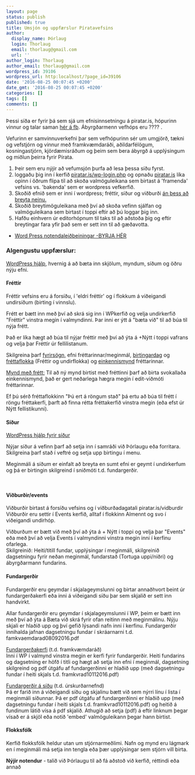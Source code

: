 ```yaml
---
layout: page
status: publish
published: true
title: Umsjón og uppfærslur Píratavefsins
author:
  display_name: Þórlaug
  login: Thorlaug
  email: thorlaug@gmail.com
  url: ''
author_login: Thorlaug
author_email: thorlaug@gmail.com
wordpress_id: 39106
wordpress_url: http:localhost/?page_id=39106
date: '2016-08-25 00:07:45 +0200'
date_gmt: '2016-08-25 00:07:45 +0200'
categories: []
tags: []
comments: []
---
```

<p>Þessi síða er fyrir þá sem sjá um efnisinnsetningu á piratar.is, hópurinn vinnur og talar saman <a href="https://www.facebook.com/groups/1310564035628226/permalink/1310574758960487/?comment_id=1310590992292197&amp;reply_comment_id=1310603905624239&amp;notif_t=group_comment&amp;notif_id=1472674174059943">hér á fb</a>. Ábyrgðarmenn vefhóps eru ???? .</p>
<p>Vefurinn er samvinnuverkefni þar sem vefhópurinn sér um umgjörð, tækni og vefstjórn og vinnur með framkvæmdaráði, aðildarfélögum, kosningastjórn, kjördæmisráðum og þeim sem bera ábyrgð á upplýsingum og miðlun þeirra fyrir Pírata.</p>
<ol>
<li>Þeir sem eru nýjir að vefumsjón þurfa að lesa þessa síðu fyrst.</li>
<li>loggaðu þig inn í kerfið <a href="http://www.piratar.is/wp-login.php">piratar.is/wp-login.php</a> og opnaðu <a href="http:localhost/" target="_blank" rel="noopener">piratar.is</a> líka opinn í öðrum flipa til að skoða valmöguleikana sem birtast á 'framenda' vefsins vs. 'bakenda' sem er wordpress vefkerfið.</li>
<li>Skoðið efnið sem er inni í wordpress; fréttir, síður og viðburði <span style="text-decoration: underline;">án þess að breyta neinu.</span></li>
<li>Skoðið breytimöguleikana með því að skoða vefinn sjálfan og valmöguleikana sem birtast í toppi eftir að þú loggar þig inn.</li>
<li>Hafðu einhvern úr editorhópnum til taks til að aðstoða þig og eftir breytingar fara yfir það sem er sett inn til að gæðavotta.</li>
</ol>
<ul>
<li><a href="https://en.support.wordpress.com/">Word Press notendaleiðbeiningar -BYRJA HÉR</a></li>
</ul>
<h3>Algengustu uppfærslur:</h3>
<p><a href="https://en.support.wordpress.com/create-content/">WordPress hjálp</a>, hvernig á að bæta inn skjölum, myndum, síðum og öðru nýju efni.</p>
<h4>Fréttir</h4>
<p>Fréttir vefsins eru á forsíðu, í 'eldri fréttir' og í flokkum á viðeigandi undirsíðum (birting í vinnslu).</p>
<p>Frétt er bætt inn með því að skrá sig inn í WPkerfið og velja undirkerfið "Fréttir" vinstra megin í valmyndinni. Þar inni er ýtt á "bæta við" til að búa til nýja frétt.</p>
<p>Það er líka hægt að búa til nýjar fréttir með því að ýta á +Nýtt í toppi vafrans og velja þar Fréttir úr fellilistanum.</p>
<p>Skilgreina þarf <span style="text-decoration: underline;">fyrirsögn</span>, efni fréttarinnar/meginmál, <span style="text-decoration: underline;">birtingardag</span> og <span style="text-decoration: underline;">fréttaflokka</span> (Fréttir og undirflokka) og <span style="text-decoration: underline;">einkennismynd</span> fréttarinnar.</p>
<p><span style="text-decoration: underline;">Mynd með frétt:</span> Til að ný mynd birtist með fréttinni þarf að birta svokallaða einkennismynd, það er gert neðarlega hægra megin í edit-viðmóti fréttarinnar.</p>
<p>Ef þú sérð fréttaflokkinn "Þú ert á röngum stað" þá ertu að búa til frétt í röngu fréttakerfi, þarft að finna rétta fréttakerfið vinstra megin (eða efst úr Nýtt fellistikunni).</p>
<h4>Síður</h4>
<p><a href="https://en.support.wordpress.com/pages/edit-pages-screen/">WordPress hjálp fyrir síður</a></p>
<p>Nýjar síður á vefinn þarf að setja inn í samráði við Þórlaugu eða forritara. Skilgreina þarf stað í veftré og setja upp birtingu í menu.</p>
<p>Meginmáli á síðum er einfalt að breyta en sumt efni er geymt í undirkerfum og þá er birtingin skilgreind í sniðmóti t.d. fundargerðir.</p>
<p>&nbsp;</p>
<h4>Viðburðir/events</h4>
<p>Viðburðir birtast á forsíðu vefsins og í viðburðadagatali piratar.is/vidburdir<br />
Viðburðir eru settir í Events kerfið, alltaf í flokkinn Almennt og svo í viðeigandi undirhóp.</p>
<p>Viðburðum er bætt við með því að ýta á + Nýtt í toppi og velja þar "Events" eða með því að velja Events í valmyndinni vinstra megin inni í kerfinu ofarlega.<br />
Skilgreinið: Heiti/titill fundar, upplýsingar í meginmáli, skilgreinið dagsetningu fyrir neðan meginmál, fundarstað (Tortuga uppi/niðri) og ábyrgðarmann fundarins.</p>
<h4>Fundargerðir</h4>
<p>Fundargerðir eru geymdar í skjalageymslunni og birtar annaðhvort beint úr fundargerðakerfi eða inni á viðeigandi síðu þar sem skjalið er sett inn handvirkt.</p>
<p>Allar fundargerðir eru geymdar í skjalageymslunni í WP, þeim er bætt inn með því að ýta á Bæta við skrá fyrir ofan reitinn með meginmálinu. Nýju skjali er hlaðið upp og því gefið lýsandi nafn inni í kerfinu. Fundargerðir innihalda jafnan dagsetningu fundar í skráarnarni t.d. famkvaemdarad08092016.pdf</p>
<p><span style="text-decoration: underline;">Fundargerðakerfi</span> (t.d. framkvæmdaráð)<br />
Inni í WP í valmynd vinstra megin er kerfi fyrir fundargerðir. Heiti fundarins og dagsetning er höfð í titli og hægt að setja inn efni í meginmál, dagsetning skilgreind og pdf útgáfu af fundargerðinni er hlaðið upp (með dagsetningu fundar í heiti skjals t.d. framkvrad10112016.pdf)</p>
<p><span style="text-decoration: underline;">Fundargerðir á síðu</span> (t.d. úrskurðarnefnd)<br />
Þá er farið inn á viðeigandi síðu og skjalinu bætt við sem nýrri línu í lista í meginmáli síðunnar. Þá er pdf útgáfu af fundargerðinni er hlaðið upp (með dagsetningu fundar í heiti skjals t.d. framkvrad10112016.pdf) og heitið á fundinum látið vísa á pdf skjalið. Athugið að setja (pdf) á eftir linknum þegar vísað er á skjöl eða notið 'embed' valmöguleikann þegar hann birtist.</p>
<h4>Flokksfólk</h4>
<p>Kerfið flokksfólk heldur utan um stjórnarmeðlimi. Nafn og mynd eru lágmark en í meginmáli má setja inn tengla eða þær upplýsingar sem stjórn vill birta.</p>
<p><strong>Nýjir notendur</strong> - talið við Þórlaugu til að fá aðstoð við kerfið, réttindi eða annað</p>
<p>&nbsp;</p>
